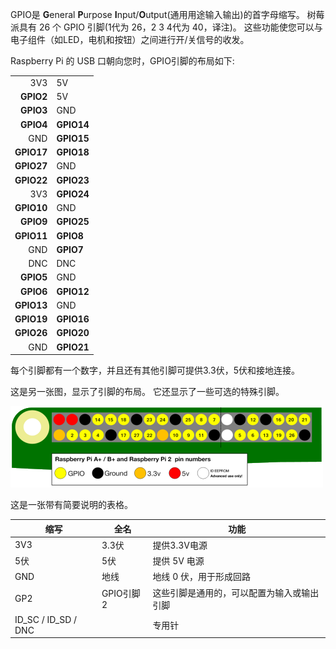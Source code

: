 GPIO是 **G**eneral **P**urpose **I**nput/**O**utput(通用用途输入输出)的首字母缩写。 树莓派具有 26 个 GPIO 引脚(1代为 26，2 3 4代为 40，译注)。 这些功能使您可以与电子组件（如LED，电机和按钮）之间进行开/关信号的收发。

Raspberry Pi 的 USB 口朝向您时，GPIO引脚的布局如下:

|            |            |
| ----------:|:---------- |
|        3V3 | 5V         |
|  **GPIO2** | 5V         |
|  **GPIO3** | GND        |
|  **GPIO4** | **GPIO14** |
|        GND | **GPIO15** |
| **GPIO17** | **GPIO18** |
| **GPIO27** | GND        |
| **GPIO22** | **GPIO23** |
|        3V3 | **GPIO24** |
| **GPIO10** | GND        |
|  **GPIO9** | **GPIO25** |
| **GPIO11** | **GPIO8**  |
|        GND | **GPIO7**  |
|        DNC | DNC        |
|  **GPIO5** | GND        |
|  **GPIO6** | **GPIO12** |
| **GPIO13** | GND        |
| **GPIO19** | **GPIO16** |
| **GPIO26** | **GPIO20** |
|        GND | **GPIO21** |

每个引脚都有一个数字，并且还有其他引脚可提供3.3伏，5伏和接地连接。

这是另一张图，显示了引脚的布局。 它还显示了一些可选的特殊引脚。

![pinout](images/pinout.png)

这是一张带有简要说明的表格。

| 缩写                    | 全名      | 功能                    |
| --------------------- | ------- | --------------------- |
| 3V3                   | 3.3伏    | 提供3.3V电源              |
| 5伏                    | 5伏      | 提供 5V 电源              |
| GND                   | 地线      | 地线 0 伏，用于形成回路         |
| GP2                   | GPIO引脚2 | 这些引脚是通用的，可以配置为输入或输出引脚 |
| ID_SC / ID_SD / DNC |         | 专用针                   |
